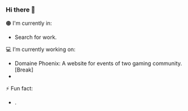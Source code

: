 ### Hi there 👋

🟠 I'm currently in:
- Search for work.

💻 I’m currently working on:
- Domaine Phoenix: A website for events of two gaming community. [Break]
- 


⚡ Fun fact:
- .

<!--
**Shyhyro/Shyhyro** is a ✨ _special_ ✨ repository because its `README.md` (this file) appears on your GitHub profile.

Here are some ideas to get you started:

- 💻 I’m currently working on ...
- 🌱 I’m currently learning ...
- 👥 I’m looking to collaborate on ...
- 🙋 I’m looking for help with ...
- 💬 Ask me about ...
- ✉️ How to reach me: ...
- 😄 Pronouns: ...
- ⚡ Fun fact: ...
-->
